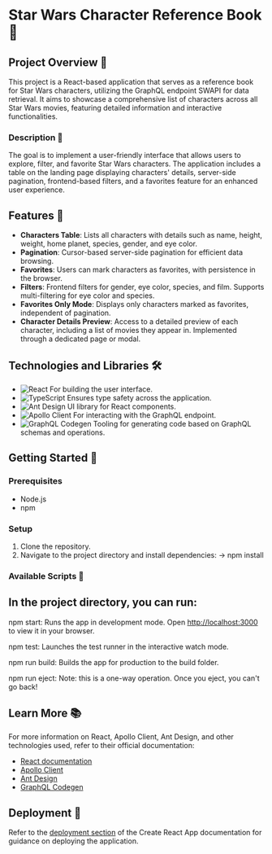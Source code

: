 # Star Wars Character Reference Book 🌌

## Project Overview 🚀

This project is a React-based application that serves as a reference book for Star Wars characters, utilizing the GraphQL endpoint SWAPI for data retrieval. It aims to showcase a comprehensive list of characters across all Star Wars movies, featuring detailed information and interactive functionalities.

### Description 📖

The goal is to implement a user-friendly interface that allows users to explore, filter, and favorite Star Wars characters. The application includes a table on the landing page displaying characters' details, server-side pagination, frontend-based filters, and a favorites feature for an enhanced user experience.

## Features 🌟

- **Characters Table**: Lists all characters with details such as name, height, weight, home planet, species, gender, and eye color.
- **Pagination**: Cursor-based server-side pagination for efficient data browsing.
- **Favorites**: Users can mark characters as favorites, with persistence in the browser.
- **Filters**: Frontend filters for gender, eye color, species, and film. Supports multi-filtering for eye color and species.
- **Favorites Only Mode**: Displays only characters marked as favorites, independent of pagination.
- **Character Details Preview**: Access to a detailed preview of each character, including a list of movies they appear in. Implemented through a dedicated page or modal.

## Technologies and Libraries 🛠️

- ![React](https://img.shields.io/badge/-React-61DAFB?logo=react&logoColor=white) For building the user interface.
- ![TypeScript](https://img.shields.io/badge/-TypeScript-3178C6?logo=typescript&logoColor=white) Ensures type safety across the application.
- ![Ant Design](https://img.shields.io/badge/-Ant%20Design-0170FE?logo=ant-design&logoColor=white) UI library for React components.
- ![Apollo Client](https://img.shields.io/badge/-Apollo%20Client-311C87?logo=apollo-graphql&logoColor=white) For interacting with the GraphQL endpoint.
- ![GraphQL Codegen](https://img.shields.io/badge/-GraphQL%20Codegen-E10098?logo=graphql&logoColor=white) Tooling for generating code based on GraphQL schemas and operations.

## Getting Started 🏁

### Prerequisites

- Node.js
- npm

### Setup

1. Clone the repository.
2. Navigate to the project directory and install dependencies:  -> npm install

### Available Scripts 📜

## In the project directory, you can run:

npm start: Runs the app in development mode. Open <http://localhost:3000> to view it in your browser.

npm test: Launches the test runner in the interactive watch mode.

npm run build: Builds the app for production to the build folder.

npm run eject: Note: this is a one-way operation. Once you eject, you can't go back!

## Learn More 📚

For more information on React, Apollo Client, Ant Design, and other technologies used, refer to their official documentation:

- [React documentation](https://reactjs.org/)
- [Apollo Client](https://www.apollographql.com/docs/react/)
- [Ant Design](https://ant.design/)
- [GraphQL Codegen](https://www.graphql-code-generator.com/)

## Deployment 🚀

Refer to the [deployment section](https://facebook.github.io/create-react-app/docs/deployment) of the Create React App documentation for guidance on deploying the application.